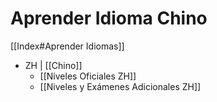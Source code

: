 # Aprender Idioma Chino

[[Index#Aprender Idiomas]]

* ZH | [[Chino]]
	* [[Niveles Oficiales ZH]]
	* [[Niveles y Exámenes Adicionales ZH]]